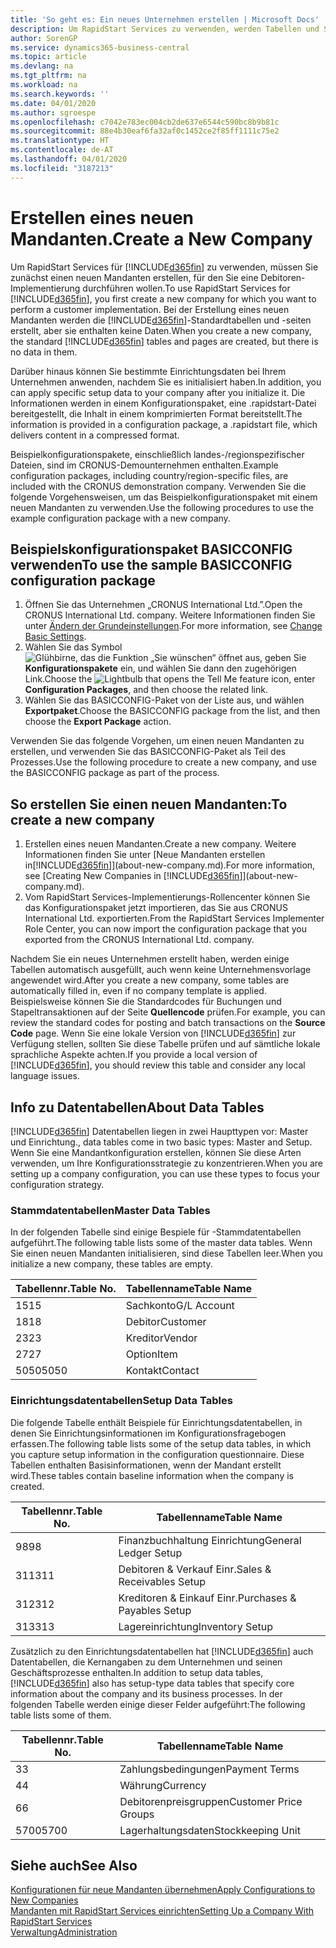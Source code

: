 ```yaml
---
title: 'So geht es: Ein neues Unternehmen erstellen | Microsoft Docs'
description: Um RapidStart Services zu verwenden, werden Tabellen und Seiten erstellt, aber sie enthalten keine Daten.
author: SorenGP
ms.service: dynamics365-business-central
ms.topic: article
ms.devlang: na
ms.tgt_pltfrm: na
ms.workload: na
ms.search.keywords: ''
ms.date: 04/01/2020
ms.author: sgroespe
ms.openlocfilehash: c7042e783ec004cb2de637e6544c590bc8b9b81c
ms.sourcegitcommit: 88e4b30eaf6fa32af0c1452ce2f85ff1111c75e2
ms.translationtype: HT
ms.contentlocale: de-AT
ms.lasthandoff: 04/01/2020
ms.locfileid: "3187213"
---
```

# <a name="create-a-new-company"></a><span data-ttu-id="eacab-103">Erstellen eines neuen Mandanten.</span><span class="sxs-lookup"><span data-stu-id="eacab-103">Create a New Company</span></span>
<span data-ttu-id="eacab-104">Um RapidStart Services für [!INCLUDE[d365fin](includes/d365fin_md.md)] zu verwenden, müssen Sie zunächst einen neuen Mandanten erstellen, für den Sie eine Debitoren-Implementierung durchführen wollen.</span><span class="sxs-lookup"><span data-stu-id="eacab-104">To use RapidStart Services for [!INCLUDE[d365fin](includes/d365fin_md.md)], you first create a new company for which you want to perform a customer implementation.</span></span> <span data-ttu-id="eacab-105">Bei der Erstellung eines neuen Mandanten werden die [!INCLUDE[d365fin](includes/d365fin_md.md)]-Standardtabellen und -seiten erstellt, aber sie enthalten keine Daten.</span><span class="sxs-lookup"><span data-stu-id="eacab-105">When you create a new company, the standard [!INCLUDE[d365fin](includes/d365fin_md.md)] tables and pages are created, but there is no data in them.</span></span>

<span data-ttu-id="eacab-106">Darüber hinaus können Sie bestimmte Einrichtungsdaten bei Ihrem Unternehmen anwenden, nachdem Sie es initialisiert haben.</span><span class="sxs-lookup"><span data-stu-id="eacab-106">In addition, you can apply specific setup data to your company after you initialize it.</span></span> <span data-ttu-id="eacab-107">Die Informationen werden in einem Konfigurationspaket, eine .rapidstart-Datei bereitgestellt, die Inhalt in einem komprimierten Format bereitstellt.</span><span class="sxs-lookup"><span data-stu-id="eacab-107">The information is provided in a configuration package, a .rapidstart file, which delivers content in a compressed format.</span></span>  

<span data-ttu-id="eacab-108">Beispielkonfigurationspakete, einschließlich landes-/regionspezifischer Dateien, sind im CRONUS-Demounternehmen enthalten.</span><span class="sxs-lookup"><span data-stu-id="eacab-108">Example configuration packages, including country/region-specific files, are included with the CRONUS demonstration company.</span></span> <span data-ttu-id="eacab-109">Verwenden Sie die folgende Vorgehensweisen, um das Beispielkonfigurationspaket mit einem neuen Mandanten zu verwenden.</span><span class="sxs-lookup"><span data-stu-id="eacab-109">Use the following procedures to use the example configuration package with a new company.</span></span>  

## <a name="to-use-the-sample-basicconfig-configuration-package"></a><span data-ttu-id="eacab-110">Beispielskonfigurationspaket BASICCONFIG verwenden</span><span class="sxs-lookup"><span data-stu-id="eacab-110">To use the sample BASICCONFIG configuration package</span></span>  
1. <span data-ttu-id="eacab-111">Öffnen Sie das Unternehmen „CRONUS International Ltd.”.</span><span class="sxs-lookup"><span data-stu-id="eacab-111">Open the CRONUS International Ltd. company.</span></span> <span data-ttu-id="eacab-112">Weitere Informationen finden Sie unter [Ändern der Grundeinstellungen](ui-change-basic-settings.md).</span><span class="sxs-lookup"><span data-stu-id="eacab-112">For more information, see [Change Basic Settings](ui-change-basic-settings.md).</span></span>
2. <span data-ttu-id="eacab-113">Wählen Sie das Symbol ![Glühbirne, das die Funktion „Sie wünschen“ öffnet](media/ui-search/search_small.png "Tell Me-Funktion") aus, geben Sie **Konfigurationspakete** ein, und wählen Sie dann den zugehörigen Link.</span><span class="sxs-lookup"><span data-stu-id="eacab-113">Choose the ![Lightbulb that opens the Tell Me feature](media/ui-search/search_small.png "Tell me what you want to do") icon, enter **Configuration Packages**, and then choose the related link.</span></span>  
3. <span data-ttu-id="eacab-114">Wählen Sie das BASICCONFIG-Paket von der Liste aus, und wählen **Exportpaket**.</span><span class="sxs-lookup"><span data-stu-id="eacab-114">Choose the BASICCONFIG package from the list, and then choose the **Export Package** action.</span></span>  

<span data-ttu-id="eacab-115">Verwenden Sie das folgende Vorgehen, um einen neuen Mandanten zu erstellen, und verwenden Sie das BASICCONFIG-Paket als Teil des Prozesses.</span><span class="sxs-lookup"><span data-stu-id="eacab-115">Use the following procedure to create a new company, and use the BASICCONFIG package as part of the process.</span></span>  

## <a name="to-create-a-new-company"></a><span data-ttu-id="eacab-116">So erstellen Sie einen neuen Mandanten:</span><span class="sxs-lookup"><span data-stu-id="eacab-116">To create a new company</span></span>  
1. <span data-ttu-id="eacab-117">Erstellen eines neuen Mandanten.</span><span class="sxs-lookup"><span data-stu-id="eacab-117">Create a new company.</span></span> <span data-ttu-id="eacab-118">Weitere Informationen finden Sie unter [Neue Mandanten erstellen in[!INCLUDE[d365fin](includes/d365fin_md.md)]](about-new-company.md).</span><span class="sxs-lookup"><span data-stu-id="eacab-118">For more information, see [Creating New Companies in [!INCLUDE[d365fin](includes/d365fin_md.md)]](about-new-company.md).</span></span>
2. <span data-ttu-id="eacab-119">Vom RapidStart Services-Implementierungs-Rollencenter können Sie das Konfigurationspaket jetzt importieren, das Sie aus CRONUS International Ltd. exportierten.</span><span class="sxs-lookup"><span data-stu-id="eacab-119">From the RapidStart Services Implementer Role Center, you can now import the configuration package that you exported from the CRONUS International Ltd. company.</span></span>

<span data-ttu-id="eacab-120">Nachdem Sie ein neues Unternehmen erstellt haben, werden einige Tabellen automatisch ausgefüllt, auch wenn keine Unternehmensvorlage angewendet wird.</span><span class="sxs-lookup"><span data-stu-id="eacab-120">After you create a new company, some tables are automatically filled in, even if no company template is applied.</span></span> <span data-ttu-id="eacab-121">Beispielsweise können Sie die Standardcodes für Buchungen und Stapeltransaktionen auf der Seite **Quellencode** prüfen.</span><span class="sxs-lookup"><span data-stu-id="eacab-121">For example, you can review the standard codes for posting and batch transactions on the **Source Code** page.</span></span> <span data-ttu-id="eacab-122">Wenn Sie eine lokale Version von [!INCLUDE[d365fin](includes/d365fin_md.md)] zur Verfügung stellen, sollten Sie diese Tabelle prüfen und auf sämtliche lokale sprachliche Aspekte achten.</span><span class="sxs-lookup"><span data-stu-id="eacab-122">If you provide a local version of [!INCLUDE[d365fin](includes/d365fin_md.md)], you should review this table and consider any local language issues.</span></span>

## <a name="about-data-tables"></a><span data-ttu-id="eacab-123">Info zu Datentabellen</span><span class="sxs-lookup"><span data-stu-id="eacab-123">About Data Tables</span></span>
[!INCLUDE[d365fin](includes/d365fin_md.md)]  <span data-ttu-id="eacab-124">Datentabellen liegen in zwei Haupttypen vor: Master und Einrichtung.</span><span class="sxs-lookup"><span data-stu-id="eacab-124">, data tables come in two basic types: Master and Setup.</span></span> <span data-ttu-id="eacab-125">Wenn Sie eine Mandantkonfiguration erstellen, können Sie diese Arten verwenden, um Ihre Konfigurationsstrategie zu konzentrieren.</span><span class="sxs-lookup"><span data-stu-id="eacab-125">When you are setting up a company configuration, you can use these types to focus your configuration strategy.</span></span>  

### <a name="master-data-tables"></a><span data-ttu-id="eacab-126">Stammdatentabellen</span><span class="sxs-lookup"><span data-stu-id="eacab-126">Master Data Tables</span></span>  
<span data-ttu-id="eacab-127">In der folgenden Tabelle sind einige Bespiele für -Stammdatentabellen aufgeführt.</span><span class="sxs-lookup"><span data-stu-id="eacab-127">The following table lists some of the master data tables.</span></span> <span data-ttu-id="eacab-128">Wenn Sie einen neuen Mandanten initialisieren, sind diese Tabellen leer.</span><span class="sxs-lookup"><span data-stu-id="eacab-128">When you initialize a new company, these tables are empty.</span></span>  

|<span data-ttu-id="eacab-129">Tabellennr.</span><span class="sxs-lookup"><span data-stu-id="eacab-129">Table No.</span></span>|<span data-ttu-id="eacab-130">Tabellenname</span><span class="sxs-lookup"><span data-stu-id="eacab-130">Table Name</span></span>|  
|-------------------|--------------------|  
|<span data-ttu-id="eacab-131">15</span><span class="sxs-lookup"><span data-stu-id="eacab-131">15</span></span>|<span data-ttu-id="eacab-132">Sachkonto</span><span class="sxs-lookup"><span data-stu-id="eacab-132">G/L Account</span></span>|  
|<span data-ttu-id="eacab-133">18</span><span class="sxs-lookup"><span data-stu-id="eacab-133">18</span></span>|<span data-ttu-id="eacab-134">Debitor</span><span class="sxs-lookup"><span data-stu-id="eacab-134">Customer</span></span>|  
|<span data-ttu-id="eacab-135">23</span><span class="sxs-lookup"><span data-stu-id="eacab-135">23</span></span>|<span data-ttu-id="eacab-136">Kreditor</span><span class="sxs-lookup"><span data-stu-id="eacab-136">Vendor</span></span>|  
|<span data-ttu-id="eacab-137">27</span><span class="sxs-lookup"><span data-stu-id="eacab-137">27</span></span>|<span data-ttu-id="eacab-138">Option</span><span class="sxs-lookup"><span data-stu-id="eacab-138">Item</span></span>|  
|<span data-ttu-id="eacab-139">5050</span><span class="sxs-lookup"><span data-stu-id="eacab-139">5050</span></span>|<span data-ttu-id="eacab-140">Kontakt</span><span class="sxs-lookup"><span data-stu-id="eacab-140">Contact</span></span>|  

### <a name="setup-data-tables"></a><span data-ttu-id="eacab-141">Einrichtungsdatentabellen</span><span class="sxs-lookup"><span data-stu-id="eacab-141">Setup Data Tables</span></span>  
<span data-ttu-id="eacab-142">Die folgende Tabelle enthält Beispiele für Einrichtungsdatentabellen, in denen Sie Einrichtungsinformationen im Konfigurationsfragebogen erfassen.</span><span class="sxs-lookup"><span data-stu-id="eacab-142">The following table lists some of the setup data tables, in which you capture setup information in the configuration questionnaire.</span></span> <span data-ttu-id="eacab-143">Diese Tabellen enthalten Basisinformationen, wenn der Mandant erstellt wird.</span><span class="sxs-lookup"><span data-stu-id="eacab-143">These tables contain baseline information when the company is created.</span></span>  

|<span data-ttu-id="eacab-144">Tabellennr.</span><span class="sxs-lookup"><span data-stu-id="eacab-144">Table No.</span></span>|<span data-ttu-id="eacab-145">Tabellenname</span><span class="sxs-lookup"><span data-stu-id="eacab-145">Table Name</span></span>|  
|-------------------|--------------------|  
|<span data-ttu-id="eacab-146">98</span><span class="sxs-lookup"><span data-stu-id="eacab-146">98</span></span>|<span data-ttu-id="eacab-147">Finanzbuchhaltung Einrichtung</span><span class="sxs-lookup"><span data-stu-id="eacab-147">General Ledger Setup</span></span>|  
|<span data-ttu-id="eacab-148">311</span><span class="sxs-lookup"><span data-stu-id="eacab-148">311</span></span>|<span data-ttu-id="eacab-149">Debitoren & Verkauf Einr.</span><span class="sxs-lookup"><span data-stu-id="eacab-149">Sales & Receivables Setup</span></span>|  
|<span data-ttu-id="eacab-150">312</span><span class="sxs-lookup"><span data-stu-id="eacab-150">312</span></span>|<span data-ttu-id="eacab-151">Kreditoren & Einkauf Einr.</span><span class="sxs-lookup"><span data-stu-id="eacab-151">Purchases & Payables Setup</span></span>|  
|<span data-ttu-id="eacab-152">313</span><span class="sxs-lookup"><span data-stu-id="eacab-152">313</span></span>|<span data-ttu-id="eacab-153">Lagereinrichtung</span><span class="sxs-lookup"><span data-stu-id="eacab-153">Inventory Setup</span></span>|  

<span data-ttu-id="eacab-154">Zusätzlich zu den Einrichtungsdatentabellen hat [!INCLUDE[d365fin](includes/d365fin_md.md)] auch Datentabellen, die Kernangaben zu dem Unternehmen und seinen Geschäftsprozesse enthalten.</span><span class="sxs-lookup"><span data-stu-id="eacab-154">In addition to setup data tables, [!INCLUDE[d365fin](includes/d365fin_md.md)] also has setup-type data tables that specify core information about the company and its business processes.</span></span> <span data-ttu-id="eacab-155">In der folgenden Tabelle werden einige dieser Felder aufgeführt:</span><span class="sxs-lookup"><span data-stu-id="eacab-155">The following table lists some of them.</span></span>  

|<span data-ttu-id="eacab-156">Tabellennr.</span><span class="sxs-lookup"><span data-stu-id="eacab-156">Table No.</span></span>|<span data-ttu-id="eacab-157">Tabellenname</span><span class="sxs-lookup"><span data-stu-id="eacab-157">Table Name</span></span>|  
|-------------------|--------------------|  
|<span data-ttu-id="eacab-158">3</span><span class="sxs-lookup"><span data-stu-id="eacab-158">3</span></span>|<span data-ttu-id="eacab-159">Zahlungsbedingungen</span><span class="sxs-lookup"><span data-stu-id="eacab-159">Payment Terms</span></span>|  
|<span data-ttu-id="eacab-160">4</span><span class="sxs-lookup"><span data-stu-id="eacab-160">4</span></span>|<span data-ttu-id="eacab-161">Währung</span><span class="sxs-lookup"><span data-stu-id="eacab-161">Currency</span></span>|  
|<span data-ttu-id="eacab-162">6</span><span class="sxs-lookup"><span data-stu-id="eacab-162">6</span></span>|<span data-ttu-id="eacab-163">Debitorenpreisgruppen</span><span class="sxs-lookup"><span data-stu-id="eacab-163">Customer Price Groups</span></span>|  
|<span data-ttu-id="eacab-164">5700</span><span class="sxs-lookup"><span data-stu-id="eacab-164">5700</span></span>|<span data-ttu-id="eacab-165">Lagerhaltungsdaten</span><span class="sxs-lookup"><span data-stu-id="eacab-165">Stockkeeping Unit</span></span>|

  

## <a name="see-also"></a><span data-ttu-id="eacab-166">Siehe auch</span><span class="sxs-lookup"><span data-stu-id="eacab-166">See Also</span></span>  
[<span data-ttu-id="eacab-167">Konfigurationen für neue Mandanten übernehmen</span><span class="sxs-lookup"><span data-stu-id="eacab-167">Apply Configurations to New Companies</span></span>](admin-apply-configuration-to-new-companies.md)  
[<span data-ttu-id="eacab-168">Mandanten mit RapidStart Services einrichten</span><span class="sxs-lookup"><span data-stu-id="eacab-168">Setting Up a Company With RapidStart Services</span></span>](admin-set-up-a-company-with-rapidstart.md)  
[<span data-ttu-id="eacab-169">Verwaltung</span><span class="sxs-lookup"><span data-stu-id="eacab-169">Administration</span></span>](admin-setup-and-administration.md)
